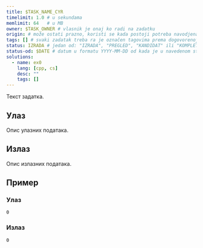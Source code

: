 ```yaml
---
title: $TASK_NAME_CYR
timelimit: 1.0 # u sekundama
memlimit: 64   # u MB
owner: $TASK_OWNER # vlasnik je onaj ko radi na zadatku
origin: # može ostati prazno, koristi se kada postoji potreba navodjena izvora
tags: [] # svaki zadatak treba ra je označen tagovima prema dogovorenoj listi tagova
status: IZRADA # jedan od: "IZRADA", "PREGLED", "KANDIDAT" ili "KOMPLETAN".
status-od: $DATE # datum u formatu YYYY-MM-DD od kada je u navedenom statusu
solutions:
  - name: ex0
    lang: [cpp, cs]
    desc: ""
    tags: []
---
```


Текст задатка.

## Улаз

Опис улазних података.

## Излаз

Опис излазних података.

## Пример

### Улаз

~~~
0
~~~

### Излаз

~~~
0
~~~
